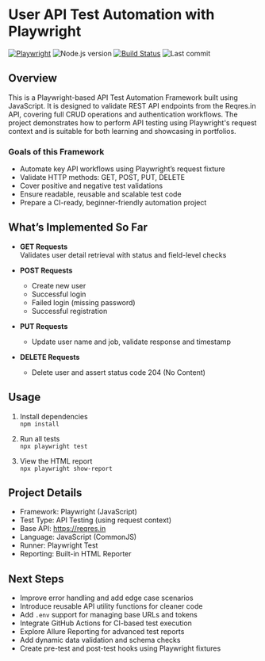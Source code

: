 # User API Test Automation with Playwright

[![Playwright](https://img.shields.io/badge/Playwright-JS-green?logo=playwright&logoColor=white)](https://playwright.dev/)
![Node.js version](https://img.shields.io/badge/Node.js->=18-blue)
[![Build Status](https://github.com/anandavii/user-api-tests-playwright/actions/workflows/playwright.yml/badge.svg)](https://github.com/anandavii/user-api-tests-playwright/actions/workflows/playwright.yml)
![Last commit](https://img.shields.io/github/last-commit/anandavii/user-api-tests-playwright)

## Overview

This is a Playwright-based API Test Automation Framework built using JavaScript. It is designed to validate REST API endpoints from the Reqres.in API, covering full CRUD operations and authentication workflows. The project demonstrates how to perform API testing using Playwright's request context and is suitable for both learning and showcasing in portfolios.

### Goals of this Framework

- Automate key API workflows using Playwright’s request fixture
- Validate HTTP methods: GET, POST, PUT, DELETE
- Cover positive and negative test validations
- Ensure readable, reusable and scalable test code
- Prepare a CI-ready, beginner-friendly automation project

## What’s Implemented So Far

- **GET Requests**  
  Validates user detail retrieval with status and field-level checks

- **POST Requests**  
  - Create new user  
  - Successful login  
  - Failed login (missing password)  
  - Successful registration

- **PUT Requests**  
  - Update user name and job, validate response and timestamp

- **DELETE Requests**  
  - Delete user and assert status code 204 (No Content)

## Usage

1. Install dependencies  
   `npm install`

2. Run all tests  
   `npx playwright test`

3. View the HTML report  
   `npx playwright show-report`

## Project Details

- Framework: Playwright (JavaScript)
- Test Type: API Testing (using request context)
- Base API: https://reqres.in
- Language: JavaScript (CommonJS)
- Runner: Playwright Test
- Reporting: Built-in HTML Reporter

## Next Steps

- Improve error handling and add edge case scenarios
- Introduce reusable API utility functions for cleaner code
- Add `.env` support for managing base URLs and tokens
- Integrate GitHub Actions for CI-based test execution
- Explore Allure Reporting for advanced test reports
- Add dynamic data validation and schema checks
- Create pre-test and post-test hooks using Playwright fixtures


